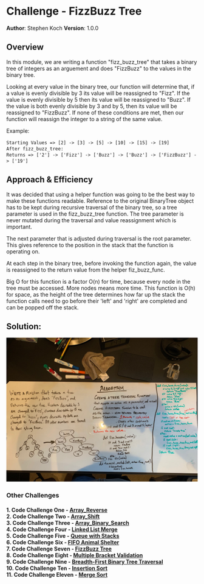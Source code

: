 # Challenge - FizzBuzz Tree

**Author**: Stephen Koch
**Version**: 1.0.0

## Overview
In this module, we are writing a function "fizz_buzz_tree" that takes a binary tree of integers as an arguement and does "FizzBuzz" to the values in the binary tree.

Looking at every value in the binary tree, our function will determine that, if a value is evenly divisible by 3 its value will be reassigned to "Fizz". If the value is evenly divisible by 5 then its value will be reassigned to "Buzz". If the value is both evenly divisible by 3 and by 5, then its value will be reassigned to "FizzBuzz". If none of these conditions are met, then our function will reassign the integer to a string of the same value.

Example:
```
Starting Values => [2] -> [3] -> [5] -> [10] -> [15] -> [19]
After fizz_buzz_tree:
Returns => ['2'] -> ['Fizz'] -> ['Buzz'] -> ['Buzz'] -> ['FizzBuzz'] -> ['19']
```


## Approach & Efficiency
It was decided that using a helper function was going to be the best way to make these functions readable. Reference to the original BinaryTree object has to be kept during recursive traversal of the binary tree, so a tree parameter is used in the fizz_buzz_tree function. The tree parameter is never mutated during the traversal and value reassignment which is important.

The next parameter that is adjusted during traversal is the root parameter. This gives reference to the position in the stack that the function is operating on.

At each step in the binary tree, before invoking the function again, the value is reassigned to the return value from the helper fiz_buzz_func. 

Big O for this function is a factor O(n) for time, because every node in the tree must be accessed. More nodes means more time. This function is O(h) for space, as the height of the tree determines how far up the stack the function calls need to go before their 'left' and 'right' are completed and can be popped off the stack. 
 
## Solution:
![fizz_buzz_tree](../../assets/fizz_buzz.jpeg)

### Other Challenges
#### 1. Code Challenge One - [Array_Reverse](https://github.com/kochsj/python-data-structures-and-algorithms/challenges/array_reverse.py)<br>2. Code Challenge Two - [Array_Shift](https://github.com/kochsj/python-data-structures-and-algorithms/challenges/array_shift)<br>3. Code Challenge Three - [Array_Binary_Search](https://github.com/kochsj/python-data-structures-and-algorithms/tree/master/challenges/array_binary_search)<br>4. Code Challenge Four - [Linked List Merge](https://github.com/kochsj/python-data-structures-and-algorithms/tree/master/challenges/ll_merge)<br>5. Code Challenge Five - [Queue with Stacks](https://github.com/kochsj/python-data-structures-and-algorithms/tree/master/challenges/queue_with_stacks)<br>6. Code Challenge Six - [FIFO Animal Shelter](https://github.com/kochsj/python-data-structures-and-algorithms/tree/master/challenges/fifo_animal_shelter)<br>7. Code Challenge Seven - [FizzBuzz Tree](https://github.com/kochsj/python-data-structures-and-algorithms/tree/master/challenges/fizz_buzz_tree)<br>8. Code Challenge Eight - [Multiple Bracket Validation](https://github.com/kochsj/python-data-structures-and-algorithms/tree/master/challenges/multi_bracket_validation)<br>9. Code Challenge Nine - [Breadth-First Binary Tree Traversal](https://github.com/kochsj/python-data-structures-and-algorithms/tree/master/challenges/breadth_first_tree)<br>10. Code Challenge Ten - [Insertion Sort](https://github.com/kochsj/python-data-structures-and-algorithms/tree/master/challenges/insertion_sort)<br>11. Code Challenge Eleven - [Merge Sort](https://github.com/kochsj/python-data-structures-and-algorithms/tree/master/challenges/merge_sort)



